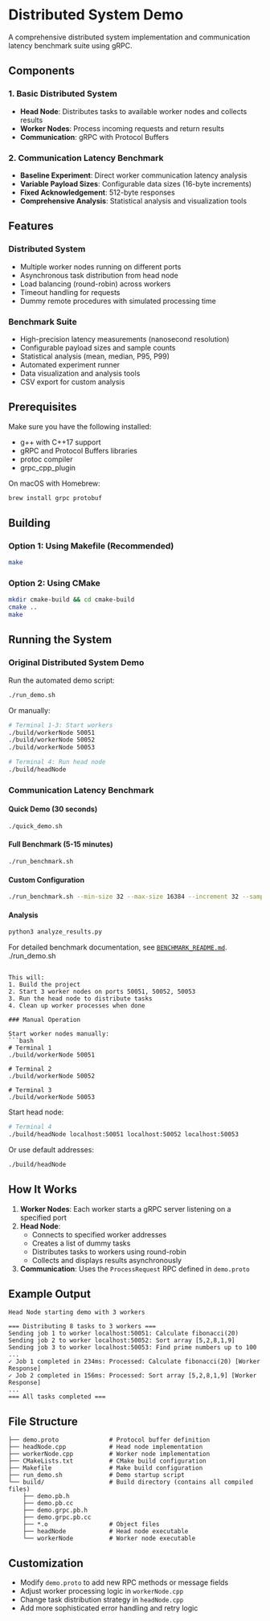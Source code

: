 # Distributed System Demo

A comprehensive distributed system implementation and communication latency benchmark suite using gRPC.

## Components

### 1. Basic Distributed System
- **Head Node**: Distributes tasks to available worker nodes and collects results
- **Worker Nodes**: Process incoming requests and return results
- **Communication**: gRPC with Protocol Buffers

### 2. Communication Latency Benchmark
- **Baseline Experiment**: Direct worker communication latency analysis
- **Variable Payload Sizes**: Configurable data sizes (16-byte increments)
- **Fixed Acknowledgement**: 512-byte responses
- **Comprehensive Analysis**: Statistical analysis and visualization tools

## Features

### Distributed System
- Multiple worker nodes running on different ports
- Asynchronous task distribution from head node
- Load balancing (round-robin) across workers
- Timeout handling for requests
- Dummy remote procedures with simulated processing time

### Benchmark Suite
- High-precision latency measurements (nanosecond resolution)
- Configurable payload sizes and sample counts
- Statistical analysis (mean, median, P95, P99)
- Automated experiment runner
- Data visualization and analysis tools
- CSV export for custom analysis

## Prerequisites

Make sure you have the following installed:
- g++ with C++17 support
- gRPC and Protocol Buffers libraries
- protoc compiler
- grpc_cpp_plugin

On macOS with Homebrew:
```bash
brew install grpc protobuf
```

## Building

### Option 1: Using Makefile (Recommended)
```bash
make
```

### Option 2: Using CMake
```bash
mkdir cmake-build && cd cmake-build
cmake ..
make
```

## Running the System

### Original Distributed System Demo
Run the automated demo script:
```bash
./run_demo.sh
```

Or manually:
```bash
# Terminal 1-3: Start workers
./build/workerNode 50051
./build/workerNode 50052  
./build/workerNode 50053

# Terminal 4: Run head node
./build/headNode
```

### Communication Latency Benchmark

#### Quick Demo (30 seconds)
```bash
./quick_demo.sh
```

#### Full Benchmark (5-15 minutes)
```bash
./run_benchmark.sh
```

#### Custom Configuration
```bash
./run_benchmark.sh --min-size 32 --max-size 16384 --increment 32 --samples 200
```

#### Analysis
```bash
python3 analyze_results.py
```

For detailed benchmark documentation, see [`BENCHMARK_README.md`](BENCHMARK_README.md).
./run_demo.sh
```

This will:
1. Build the project
2. Start 3 worker nodes on ports 50051, 50052, 50053
3. Run the head node to distribute tasks
4. Clean up worker processes when done

### Manual Operation

Start worker nodes manually:
```bash
# Terminal 1
./build/workerNode 50051

# Terminal 2
./build/workerNode 50052

# Terminal 3
./build/workerNode 50053
```

Start head node:
```bash
# Terminal 4
./build/headNode localhost:50051 localhost:50052 localhost:50053
```

Or use default addresses:
```bash
./build/headNode
```

## How It Works

1. **Worker Nodes**: Each worker starts a gRPC server listening on a specified port
2. **Head Node**: 
   - Connects to specified worker addresses
   - Creates a list of dummy tasks
   - Distributes tasks to workers using round-robin
   - Collects and displays results asynchronously
3. **Communication**: Uses the `ProcessRequest` RPC defined in `demo.proto`

## Example Output

```
Head Node starting demo with 3 workers

=== Distributing 8 tasks to 3 workers ===
Sending job 1 to worker localhost:50051: Calculate fibonacci(20)
Sending job 2 to worker localhost:50052: Sort array [5,2,8,1,9]
Sending job 3 to worker localhost:50053: Find prime numbers up to 100
...
✓ Job 1 completed in 234ms: Processed: Calculate fibonacci(20) [Worker Response]
✓ Job 2 completed in 156ms: Processed: Sort array [5,2,8,1,9] [Worker Response]
...
=== All tasks completed ===
```

## File Structure

```
├── demo.proto              # Protocol buffer definition
├── headNode.cpp            # Head node implementation
├── workerNode.cpp          # Worker node implementation
├── CMakeLists.txt          # CMake build configuration
├── Makefile                # Make build configuration
├── run_demo.sh             # Demo startup script
└── build/                  # Build directory (contains all compiled files)
    ├── demo.pb.h
    ├── demo.pb.cc
    ├── demo.grpc.pb.h
    ├── demo.grpc.pb.cc
    ├── *.o                 # Object files
    ├── headNode            # Head node executable
    └── workerNode          # Worker node executable
```

## Customization

- Modify `demo.proto` to add new RPC methods or message fields
- Adjust worker processing logic in `workerNode.cpp`
- Change task distribution strategy in `headNode.cpp`
- Add more sophisticated error handling and retry logic
